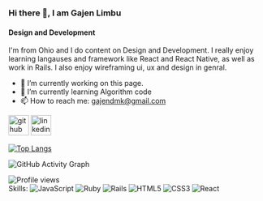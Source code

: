 ### Hi there 👋, I am Gajen Limbu
#### Design and Development
I'm from Ohio and I do content on Design and Development. I really enjoy learning langauses and framework like React and React Native, as well as work in Rails. I also enjoy wireframing ui, ux and design in genral.


- 🔭 I’m currently working on this page. 
- 🌱 I’m currently learning Algorithm code 
- 📫 How to reach me: gajendmk@gmail.com 


[<img src='https://cdn.jsdelivr.net/npm/simple-icons@3.0.1/icons/github.svg' alt='github' height='40'>](https://github.com/gazenLim)  [<img src='https://cdn.jsdelivr.net/npm/simple-icons@3.0.1/icons/linkedin.svg' alt='linkedin' height='40'>](https://www.linkedin.com/in/gajen-b28ba2132/)  

[![Top Langs](https://github-readme-stats.vercel.app/api/top-langs/?username=gazenLim)](https://github.com/anuraghazra/github-readme-stats)

![GitHub Activity Graph](https://activity-graph.herokuapp.com/graph?username=gazenLim)  

![Profile views](https://gpvc.arturio.dev/gazenLim)  
Skills: 
<img alt="JavaScript" src="https://img.shields.io/badge/javascript-%23323330.svg?style=for-the-badge&logo=javascript&logoColor=%23F7DF1E"/> <img alt="Ruby" src="https://img.shields.io/badge/ruby-%23CC342D.svg?style=for-the-badge&logo=ruby&logoColor=white"/> <img alt="Rails" src="https://img.shields.io/badge/rails-%23CC0000.svg?style=for-the-badge&logo=ruby-on-rails&logoColor=white"/> <img alt="HTML5" src="https://img.shields.io/badge/html5-%23E34F26.svg?style=for-the-badge&logo=html5&logoColor=white"/> <img alt="CSS3" src="https://img.shields.io/badge/css3-%231572B6.svg?style=for-the-badge&logo=css3&logoColor=white"/> <img alt="React" src="https://img.shields.io/badge/React-61DAFB?logo=react&logoColor=white&style=for-the-badge" />



